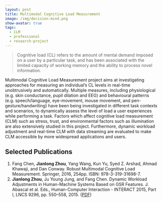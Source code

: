 ```yaml
---
layout: post
title: Multimodal Cognitive Load Measurement
image: /img/decision-mind.png
show-avatar: true
tags:
  - CLM
  - professional
  - research-project
---
```


> Cognitive load (CL) refers to the amount of mental demand imposed on a user by a particular task,
and has been associated with the limited capacity of working memory and the ability to process novel information. 

Multimodal Cognitive Load Measurement project aims at investigating approaches for measuring an individual’s CL 
levels in real-time unobtrusively and automatically. Multiple measures, including physiological (e.g. skin conductance,
pupil dilation and EEG) and behavioural patterns (e.g. speech/language, eye-movement, mouse movement, and 
pen-gesture/handwriting) have been being investigated in different task contexts and scenarios, to dynamically 
assess the level of load a user experiences while performing a task. Factors which affect cognitive load measurement (CLM)
such as stress, trust, and environmental factors such as illumination are also extensively studied in this project. 
Furthermore, dynamic workload adjustment and real-time CLM with data streaming are evaluated to make CLM accessible 
by more widespread applications and users.

## Selected Publications

<div>
 <ol start="">
		  <li>Fang Chen, <b>Jianlong Zhou</b>, Yang Wang, Kun Yu, Syed Z. Arshad, Ahmad Khawaji, and Dan Conway. Robust Multimodal Cognitive Load Measurement. 
		  Springer, 2016, 254pp. ISBN: 978-3-319-31698-7. </li>
      <li><b>Jianlong Zhou</b>, Ju Young Jung, and Fang Chen. Dynamic Workload Adjustments in Human-Machine Systems
		  Based on GSR Features. J. Abascal et al. Eds., Human-Computer Interaction - INTERACT 2015, Part I, 
		  LNCS 9296, pp. 550–558, 2015. (<a href="/papers/INTERACT2015_Dynamic_CLM.pdf">PDF</a>)</li>
 </ol>
 </div>

